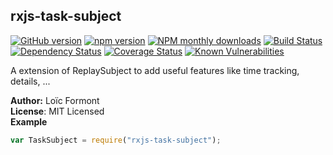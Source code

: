 <a name="module_rxjs-task-subject"></a>

## rxjs-task-subject
[![GitHub version](https://badge.fury.io/gh/pouc%2Frxjs-task-subject.svg)](https://badge.fury.io/gh/pouc%2Frxjs-task-subject)[![npm version](https://badge.fury.io/js/rxjs-task-subject.svg)](https://badge.fury.io/js/rxjs-task-subject)[![NPM monthly downloads](https://img.shields.io/npm/dm/rxjs-task-subject.svg?style=flat)](https://npmjs.org/package/rxjs-task-subject)[![Build Status](https://travis-ci.org/pouc/rxjs-task-subject.svg?branch=master)](https://travis-ci.org/pouc/rxjs-task-subject)[![Dependency Status](https://gemnasium.com/badges/github.com/pouc/rxjs-task-subject.svg)](https://gemnasium.com/github.com/pouc/rxjs-task-subject)[![Coverage Status](https://coveralls.io/repos/github/pouc/rxjs-task-subject/badge.svg?branch=master)](https://coveralls.io/github/pouc/rxjs-task-subject?branch=master)[![Known Vulnerabilities](https://snyk.io/test/github/pouc/rxjs-task-subject/badge.svg)](https://snyk.io/test/github/pouc/rxjs-task-subject)A extension of ReplaySubject to add useful features like time tracking, details, ...

**Author:** Lo&iuml;c Formont  
**License**: MIT Licensed  
**Example**  
```javascriptvar TaskSubject = require("rxjs-task-subject");```
